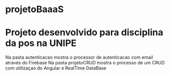# projetoBaaaS
# Projeto desenvolvido para disciplina da pos na UNIPE
Na pasta autenticacao mostra o processor de autenticacao com email através do Firebase 
Na pasta projetoCRUD mostra o processo de um CRUD com utilizaçao do Angular e RealTime DataBase
